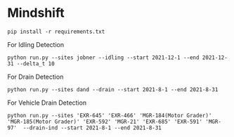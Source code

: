 # Mindshift

```
pip install -r requirements.txt
```

For Idling Detection
```
python run.py --sites jobner --idling --start 2021-12-1 --end 2021-12-31 --delta_t 10
```

For Drain Detection
```
python run.py --sites dand --drain --start 2021-8-1 --end 2021-8-31
```

For Vehicle Drain Detection
```
python run.py --sites 'EXR-645' 'EXR-466' 'MGR-184(Motor Grader)' 'MGR-185(Motor Grader)' 'EXR-592' 'MGR-21' 'EXR-685' 'EXR-591' 'MGR-97'  --drain-ind --start 2021-8-1 --end 2021-8-31
```